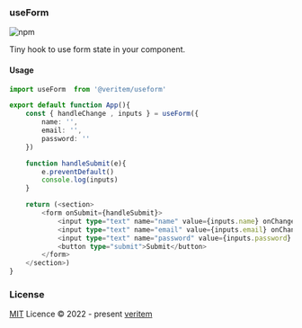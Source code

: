 ### useForm 

![npm](https://img.shields.io/npm/v/@veritem/useform)

Tiny hook to use form state in your component.

#### Usage

```ts
import useForm  from '@veritem/useform' 

export default function App(){
    const { handleChange , inputs } = useForm({
        name: '',
        email: '',
        password: ''
    })

    function handleSubmit(e){
        e.preventDefault()
        console.log(inputs)
    }

    return (<section> 
        <form onSubmit={handleSubmit}>
            <input type="text" name="name" value={inputs.name} onChange={handleChange}/>
            <input type="text" name="email" value={inputs.email} onChange={handleChange}/>
            <input type="text" name="password" value={inputs.password} onChange={handleChange}/>
            <button type="submit">Submit</button>
        </form>
    </section>)
}
```

### License

[MIT](https://github.com/veritem/eslint-plugin-vitest/blob/main/LICENSE) Licence &copy; 2022 - present [veritem](https://github.com/veritem)
